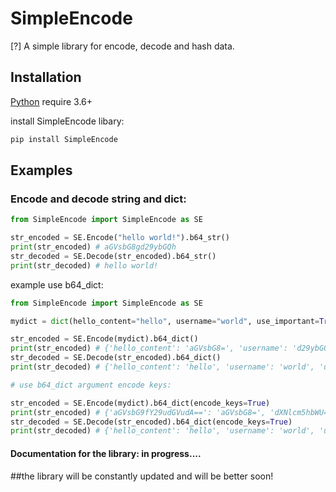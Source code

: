 # SimpleEncode
[?] A simple library for encode, decode and hash data.

## Installation

[Python](https://python.org) require 3.6+

install SimpleEncode libary:
```sh
pip install SimpleEncode
```

## Examples
### Encode and decode string and dict:
```python
from SimpleEncode import SimpleEncode as SE

str_encoded = SE.Encode("hello world!").b64_str()
print(str_encoded) # aGVsbG8gd29ybGQh
str_decoded = SE.Decode(str_encoded).b64_str()
print(str_decoded) # hello world!
```
example use b64_dict:
```python
from SimpleEncode import SimpleEncode as SE

mydict = dict(hello_content="hello", username="world", use_important=True, important_suffix="!")

str_encoded = SE.Encode(mydict).b64_dict()
print(str_encoded) # {'hello_content': 'aGVsbG8=', 'username': 'd29ybGQ=', 'use_important': 'VHJ1ZQ==', 'important_suffix': 'IQ=='}
str_decoded = SE.Decode(str_encoded).b64_dict()
print(str_decoded) # {'hello_content': 'hello', 'username': 'world', 'use_important': 'True', 'important_suffix': '!'}

# use b64_dict argument encode keys:

str_encoded = SE.Encode(mydict).b64_dict(encode_keys=True)
print(str_encoded) # {'aGVsbG9fY29udGVudA==': 'aGVsbG8=', 'dXNlcm5hbWU=': 'd29ybGQ=', 'dXNlX2ltcG9ydGFudA==': 'VHJ1ZQ==', 'aW1wb3J0YW50X3N1ZmZpeA==': 'IQ=='}
str_decoded = SE.Decode(str_encoded).b64_dict(encode_keys=True)
print(str_decoded) # {'hello_content': 'hello', 'username': 'world', 'use_important': 'True', 'important_suffix': '!'}
```

#### Documentation for the library: in progress....

##the library will be constantly updated and will be better soon!
